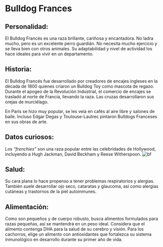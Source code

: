 # Bulldog Frances

## Personalidad: 

El Bulldog Francés es una raza brillante, cariñosa y encantadora. No ladra mucho, pero es un excelente perro guardián. No necesita mucho ejercicio y se lleva bien con otros animales. Su adaptabilidad y nivel de actividad los hace ideales para vivir en un departamento. 

## Historia: 

El Bulldog Francés fue desarrollado por creadores de encajes ingleses en la década de 1800 quienes criaron un Bulldog Toy como mascota de regazo. Durante el apogeo de la Revolución Industrial, el comercio de encajes se trasladó al norte de Francia, llevando la raza. Las cruzas desarrollaron sus orejas de murciélago. 

En París se hizo muy popular, se les veía en cafés al aire libre y salones de baile. Incluso Edgar Degas y Toulouse-Lautrec pintaron Bulldogs Franceses en sus obras de arte. 

## Datos curiosos: 

Los *“frenchies”* son una raza popular entre las celebridades de Hollywood, incluyendo a Hugh Jackman, David Beckham y Reese Witherspoon. 
![bf](https://okdiario.com/img/2021/10/16/bulldog-frances-655x368.jpg)

## Salud: 

Su cara plana lo hace propenso a tener problemas respiratorios y alergias. También suele desarrollar ojo seco, cataratas y glaucoma, así como alergias cutáneas y trastornos de la piel autoinmunes.  

## Alimentación: 

Como son pequeños y de cuerpo robusto, busca alimentos formulados para razas pequeñas, así se mantendrá en un peso ideal. Considera que el alimento contenga DHA para la salud de su cerebro y visión. Para los cachorros, elige un alimento con antioxidantes que fortalezca su sistema inmunológico en desarrollo durante su primer año de vida. 